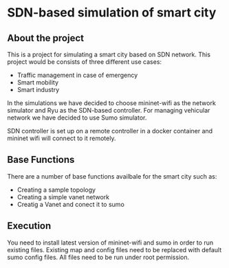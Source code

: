 # SDN-based simulation of smart city

## About the project

This is a project for simulating a smart city based on SDN network. This project would be consists of three different use cases: 

- Traffic management in case of emergency
- Smart mobility
- Smart industry

In the simulations we have decided to choose mininet-wifi as the network simulator and Ryu as the SDN-based controller. For managing vehicular network we have decided to use Sumo simulator. 

SDN controller is set up on a remote controller in a docker container and mininet wifi will connect to it remotely. 

## Base Functions

There are a number of base functions availbale for the smart city such as:
- Creating a sample topology
- Creating a simple vanet network
- Creatig a Vanet and conect it to sumo

## Execution 

You need to install latest version of mininet-wifi and sumo in order to run existing files. Existing map and config files need to be replaced with default sumo config files. 
All files need to be run under root permission. 

